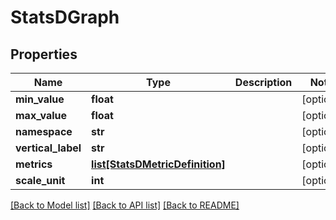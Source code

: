 # StatsDGraph

## Properties
Name | Type | Description | Notes
------------ | ------------- | ------------- | -------------
**min_value** | **float** |  | [optional] 
**max_value** | **float** |  | [optional] 
**namespace** | **str** |  | [optional] 
**vertical_label** | **str** |  | [optional] 
**metrics** | [**list[StatsDMetricDefinition]**](StatsDMetricDefinition.md) |  | [optional] 
**scale_unit** | **int** |  | [optional] 

[[Back to Model list]](../README.md#documentation-for-models) [[Back to API list]](../README.md#documentation-for-api-endpoints) [[Back to README]](../README.md)

